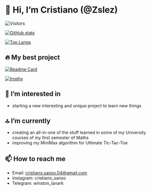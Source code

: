 # 👋 Hi, I’m Cristiano (@Zslez)

![Visitors](https://komarev.com/ghpvc/?username=Zslez&color=blueviolet)

<!--dark-->
[![GitHub stats](https://github-readme-stats.vercel.app/api?username=Zslez&hide=contribs,prs&count_private=True&show_icons=True&theme=tokyonight)](https://github.com/Zslez/Zslez)
<!--dracula-->

[![Top Langs](https://github-readme-stats.vercel.app/api/top-langs/?username=Zslez&theme=tokyonight&langs_count=4&layout=donut&size_weight=0.5&count_weight=0.5)](https://github.com/Zslez/Zslez)

## 🔥 My best project

[![Readme Card](https://github-readme-stats.vercel.app/api/pin/?username=Zslez&theme=tokyonight&repo=Ultimate-Tic-Tac-Toe)](https://github.com/Zslez/Mozaiku)

[![trophy](https://github-profile-trophy.vercel.app/?username=Zslez&theme=nord&margin-w=10&margin-h=10&row=2&column=3&no-bg=true)](https://github.com/ryo-ma/github-profile-trophy)

## 👀 I’m interested in

- starting a new interesting and unique project to learn new things

## 🔝 I’m currently

- creating an all-in-one of the stuff learned in some of my University courses of my first semester of Maths
- improving my MiniMax algorithm for Ultimate Tic-Tac-Toe

## 📫 How to reach me

- Email: cristiano.sanso.04@gmail.com
- Instagram: cristiano_sanso
- Telegram: winston_lanark

